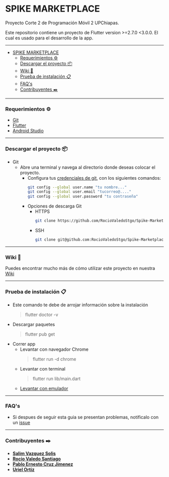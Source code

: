 # SPIKE MARKETPLACE
Proyecto Corte 2 de Programación Móvil 2 UPChiapas.

Este repositorio contiene un proyecto de Flutter version >=2.7.0 <3.0.0. El cual es usado para el desarrollo de la app.
___
- [SPIKE MARKETPLACE](#spike-marketplace)
	- [Requerimientos ⚙️](#requerimientos-️)
	- [Descargar el proyecto 📦](#descargar-el-proyecto-)
	- [Wiki 📖](#wiki-)
	- [Prueba de instalación 📋](#prueba-de-instalación-)
	- [FAQ's](#faqs)
	- [Contribuyentes ✒️](#contribuyentes-️)
___
### Requerimientos ⚙️
 - [Git](https://git-scm.com/downloads)
 - [Flutter](https://flutter.dev/docs/get-started/install)
 - [Android Studio](https://developer.android.com/studio)
___
### Descargar el proyecto 📦
- Git
    - Abre una terminal y navega al directorio donde deseas colocar el proyecto.
		- Configura tus [credenciales de git](https://www.atlassian.com/es/git/tutorials/setting-up-a-repository/git-config), con los siguientes comandos:
			```bash
			git config --global user.name "tu nombre..."
			git config --global user.email "tucorreo@...."
			git config --global user.password "tu contraseña"
			```
		- Opciones de descarga Git
			- HTTPS
				```bash
				git clone https://github.com/RocioValedoStgo/Spike-Marketplace.git
				```
			- SSH
				```bash
				git clone git@github.com:RocioValedoStgo/Spike-Marketplace.git
				```
___
### Wiki 📖
Puedes encontrar mucho más de cómo utilizar este proyecto en nuestra [Wiki](https://github.com/RocioValedoStgo/Spike-Marketplace/wiki)
___
### Prueba de instalación 📋
- Este comando te debe de arrojar información sobre la instalación
    > flutter doctor -v
- Descargar paquetes
	> flutter pub get
- Correr app
	- Levantar con navegador Chrome
		> flutter run -d chrome
	- Levantar con terminal
		> flutter run lib/main.dart
	- [Levantar con emulador](https://flutter.dev/docs/get-started/test-drive?tab=vscode)
___
### FAQ's
 - Si despues de seguir esta guia se presentan problemas, notificalo con un [issue](https://github.com/RocioValedoStgo/Spike-Marketplace/issues/new)
___
### Contribuyentes ✒️
* [**Salim Vazquez Solis**](https://github.com/SalimVazquez)
* [**Rocio Valedo Santiago**](https://github.com/RocioValedoStgo)
* [**Pablo Ernesto Cruz Jimenez**](https://github.com/Talox1)
* [**Uriel Ortiz**](https://github.com/OrtizUriel112)
